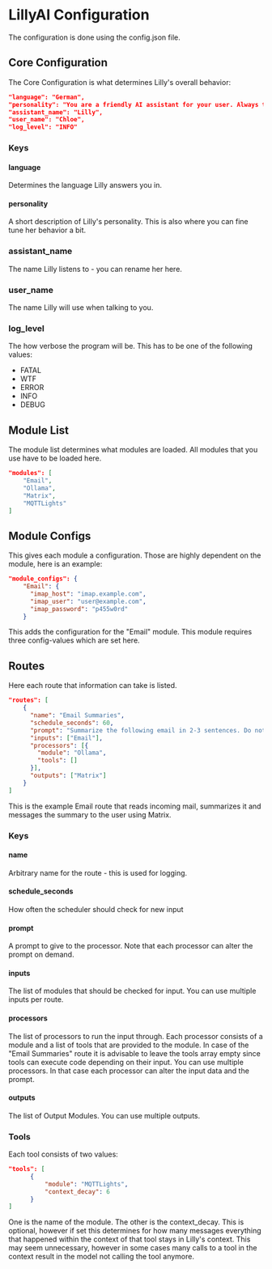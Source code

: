 # LillyAI Configuration

The configuration is done using the config.json file.

## Core Configuration

The Core Configuration is what determines Lilly's overall behavior:

```json
"language": "German",
"personality": "You are a friendly AI assistant for your user. Always talk to your user directly. There is no need to greet you user every single time. Don't be too wordy.",
"assistant_name": "Lilly",
"user_name": "Chloe",
"log_level": "INFO"
```

### Keys

#### language

Determines the language Lilly answers you in.

#### personality

A short description of Lilly's personality. This is also where you can fine tune her behavior a bit.

### assistant_name

The name Lilly listens to - you can rename her here.

### user_name

The name Lilly will use when talking to you.

### log_level

The how verbose the program will be. This has to be one of the following values:

* FATAL
* WTF
* ERROR
* INFO
* DEBUG

## Module List

The module list determines what modules are loaded. All modules that you use have to be loaded here.

```json
"modules": [
    "Email",
    "Ollama",
    "Matrix",
    "MQTTLights"
]
```

## Module Configs

This gives each module a configuration. Those are highly dependent on the module, here is an example:

```json
"module_configs": {
    "Email": {
      "imap_host": "imap.example.com",
      "imap_user": "user@example.com",
      "imap_password": "p455w0rd"
    }
```

This adds the configuration for the "Email" module. This module requires three config-values which are set here.

## Routes

Here each route that information can take is listed.

```json
"routes": [
    {
      "name": "Email Summaries",
      "schedule_seconds": 60,
      "prompt": "Summarize the following email in 2-3 sentences. Do not perform a security analysis or tell the user what to do with it. Only summarize the email. Tell the user that they received a new email and give your summary.",
      "inputs": ["Email"],
      "processors": [{
        "module": "Ollama",
        "tools": []
      }],
      "outputs": ["Matrix"]
    }
]
```

This is the example Email route that reads incoming mail, summarizes it and messages the summary to the user using Matrix.

### Keys

#### name

Arbitrary name for the route - this is used for logging.

#### schedule_seconds

How often the scheduler should check for new input

#### prompt

A prompt to give to the processor. Note that each processor can alter the prompt on demand.

#### inputs

The list of modules that should be checked for input. You can use multiple inputs per route.

#### processors

The list of processors to run the input through. Each processor consists of a module and a list of tools that are provided to the module.
In case of the "Email Summaries" route it is advisable to leave the tools array empty since tools can execute code depending on their input.
You can use multiple processors. In that case each processor can alter the input data and the prompt.

#### outputs

The list of Output Modules. You can use multiple outputs.

### Tools

Each tool consists of two values:

```json
"tools": [
      {
          "module": "MQTTLights",
          "context_decay": 6
      }
]
```

One is the name of the module. The other is the context_decay.
This is optional, however if set this determines for how many messages everything that happened within the context of that tool stays in Lilly's context.
This may seem unnecessary, however in some cases many calls to a tool in the context result in the model not calling the tool anymore.